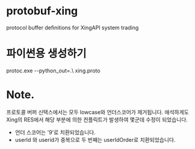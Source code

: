 # protobuf-xing
protocol buffer definitions for XingAPI system trading

# 파이썬용 생성하기
protoc.exe --python_out=.\ xing.proto

# Note.
프로토콜 버퍼 신택스에서는 모두 lowcase와 언더스코어가 제거됩니다. 애석하게도 Xing의 RES에서 해당 부분에 의한 컨플릭트가 발생하여 몇군데 수정이 되었습니다.
* 언더 스코어는 '9'로 치환되었습니다.
* userId 와 userid가 중복으로 두 번째는 userIdOrder로 치환되었습니다.
